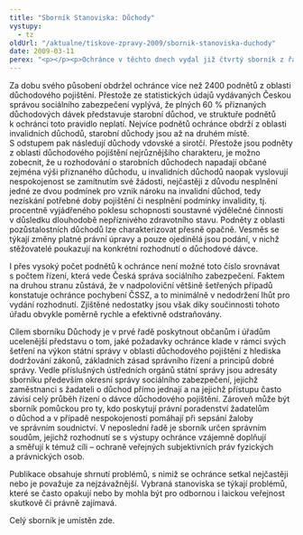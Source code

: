 ```yaml
---
title: "Sborník Stanoviska: Důchody"
vystupy:
  - tz
oldUrl: "/aktualne/tiskove-zpravy-2009/sbornik-stanoviska-duchody"
date: 2009-03-11
perex: "<p></p><p>Ochránce v těchto dnech vydal již čtvrtý sborník z řady Stanoviska, tentokrát zaměřený na problematiku důchodového pojištění. Jde o jednu z nejpočetněji zastoupených oblastí práva, v níž se na ochránce občané obracejí, což je dáno i tím, že rozhodování o důchodu je jedním z mála správních řízení, kterým v určité fázi života projde prakticky každý.</p>"
---
```


<!-- imported from the old website -->

<p class="Normln-web" style="TEXT-DECORATION: none">Za dobu svého působení obdržel ochránce více než 2400 podnětů z oblasti důchodového pojištění. Přestože ze statistických údajů vydávaných Českou správou sociálního zabezpečení vyplývá, že plných 60 % přiznaných důchodových dávek představuje starobní důchod, ve struktuře podnětů k ochránci toto pravidlo neplatí. Nejvíce podnětů ochránce obdrží z oblasti invalidních důchodů, starobní důchody jsou až na druhém místě. S odstupem pak následují důchody vdovské a sirotčí. Přestože jsou podněty z oblasti důchodového pojištění nejrůznějšího charakteru, je možno zobecnit, že u rozhodování o starobních důchodech napadají občané zejména výši přiznaného důchodu, u invalidních důchodů naopak vyslovují nespokojenost se zamítnutím své žádosti, nejčastěji z důvodu nesplnění jedné ze dvou podmínek pro vznik nároku na invalidní důchod, tedy nezískání potřebné doby pojištění či nesplnění podmínky invalidity, tj. procentně vyjádřeného poklesu schopnosti soustavné výdělečné činnosti v důsledku dlouhodobě nepříznivého zdravotního stavu. Podněty z oblasti pozůstalostních důchodů lze charakterizovat přesně opačně. Vesměs se týkají změny platné právní úpravy a pouze ojedinělá jsou podání, v nichž stěžovatelé poukazují na konkrétní rozhodnutí o důchodové dávce.</p><p class="Normln-web" style="TEXT-DECORATION: none">I přes vysoký počet podnětů k ochránce není možné toto číslo srovnávat s počtem řízení, která vede Česká správa sociálního zabezpečení. Faktem na druhou stranu zůstává, že v nadpoloviční většině šetřených případů konstatuje ochránce pochybení ČSSZ, a to minimálně v nedodržení lhůt pro vydání rozhodnutí. Zjištěné nedostatky jsou však díky součinnosti tohoto úřadu obvykle poměrně rychle a efektivně odstraňovány.</p><p class="Normln-web" style="TEXT-DECORATION: none">Cílem sborníku Důchody je v prvé řadě poskytnout občanům i úřadům ucelenější představu o tom, jaké požadavky ochránce klade v rámci svých šetření na výkon státní správy v oblasti důchodového pojištění z hlediska dodržování zákonů, základních zásad správního řízení a principů dobré správy. Vedle příslušných ústředních orgánů státní správy jsou adresáty sborníku především okresní správy sociálního zabezpečení, jejichž zaměstnanci s žadateli o důchod přímo jednají a na jejichž přístupu často závisí celý průběh řízení o dávce důchodového pojištění. Zároveň může být sborník pomůckou pro ty, kdo poskytují právní poradenství žadatelům o důchod a v případě nespokojenosti pomáhají při sepsání žaloby ve správním soudnictví. V neposlední řadě je sborník určen správním soudům, jejichž rozhodnutí se s výstupy ochránce vzájemně doplňují a směřují k témuž cíli – ochraně veřejných subjektivních práv fyzických a právnických osob.</p><p class="Normln">Publikace obsahuje shrnutí problémů, s nimiž se ochránce setkal nejčastěji nebo je považuje za nejzávažnější. Vybraná stanoviska se týkají problémů, které se často opakují nebo by mohla být pro odbornou i laickou veřejnost skutkově či právně zajímavá.</p><p class="Normln-web" style="TEXT-DECORATION: none">Celý sborník je umístěn zde.</p>
